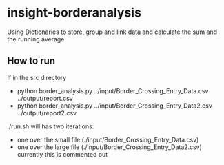 # insight-borderanalysis

Using Dictionaries to store, group and link data and calculate the sum and the running average

## How to run
If in the src directory
 - python border_analysis.py ../input/Border_Crossing_Entry_Data.csv ../output/report.csv
 - python border_analysis.py ../input/Border_Crossing_Entry_Data2.csv ../output/report2.csv

./run.sh will has two iterations:
 - one over the small file (./input/Border_Crossing_Entry_Data.csv)
 - one over the large file (./input/Border_Crossing_Entry_Data2.csv) currently this is commented out
